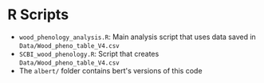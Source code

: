 # R Scripts

* `wood_phenology_analysis.R`: Main analysis script that uses data saved in `Data/Wood_pheno_table_V4.csv`
* `SCBI_wood_phenology.R`: Script that creates `Data/Wood_pheno_table_V4.csv`
* The `albert/` folder contains bert's versions of this code
